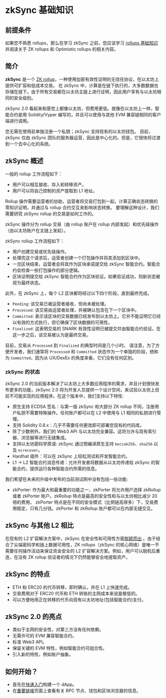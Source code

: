 # zkSync 基础知识

## 前提条件

如果您不熟悉 rollups，那么在学习 zkSync 之前，您应该学习 [rollups 基础知识](./rollups.md)并阅读关于 ZK rollups 和 Optimistic rollups 的相关内容。 

## 简介

**zkSync** 是一个 [ZK rollup](./rollups.md#what-are-zk-rollups)，一种使用加密有效性证明的无信任协议，在以太坊上提供可扩容和低成本交易。
在 zkSync 中，计算是在链下执行的，大多数数据也存储在链下。由于所有交易都在以太坊主链上进行证明，因此用户享有与以太坊相同的安全级别。

zkSync 2.0 看起来和感觉上都像以太坊，但费用更低。就像在以太坊上一样，智能合约是用 Solidity/Vyper 编写的，并且可以使用与其他 EVM 兼容链相同的客户端进行调用。

您无需在使用前单独注册一个私钥；zkSync 支持现有的以太坊钱包。
目前，zkSync 仅由 zkSync 团队的服务器运营，因此是中心化的。但是，它很快将过渡到一个去中心化的系统。

## zkSync 概述

<!---
这两个部分将能够相互配合并组合在一起。这意味着 zkRollup 的智能合约和账户将能够完美地与 zkPorter 的账户一起工作，反之亦然。
-->

一般的 rollup 工作流程如下：

- 用户可以相互接收、存入和转移资产。
- 用户可以将自己控制的资产提取到 L1 地址。

Rollup 操作需要运营者的协助，运营者将交易打包到一起，计算正确状态转换的零知识证明，并通过与 rollup 合约交互来影响状态转换。
要理解这种设计，我们需要研究 zkSync rollup 的交易是如何工作的。

zkSync 操作分为 rollup 交易（由 rollup 账户在 rollup 内部发起）和优先级操作（由以太坊账户在主链上发起）。

zkSync rollup 工作流程如下：

- 用户创建交易或优先级操作。
- 处理完这个请求后，运营者创建一个打包操作并将其添加到区块中。
- 一旦区块结束，运营者会将其作为区块承诺提交给 zkSync 智能合约。智能合约会检查一些打包操作的部分逻辑。
- 区块证明提交给 zkSync 智能合约作为区块验证。如果验证成功，则新状态被视为最终状态。

此外，在 zkSync 上，每个 L2 区块都将经过以下四个阶段，直到最终完成。

- `Pending`: 该交易已被运营者接收，但尚未被处理。
- `Processed`: 该交易由运营者处理，并被确认包含在下一个区块中。
- `Committed`: 表示该区块的交易数据已经发布到以太坊上。它并不能证明它已经以有效的方式执行，但它确保了区块数据的可用性。
- `Finalized`: 这表明交易的 SNARK 有效性证明已被提交并由智能合约验证。在这一步之后，该交易被认为是最终交易。

目前，交易从 `Processed` 到 `Finalized` 的典型时间是几个小时。
请注意，为了方便开发者，我们通常将 `Processed` 和 `Committed` 状态作为一个单独的阶段，统称为 `Committed`，因为从 UX/DexEx 的角度来看，它们没有任何区别。

### zkSync 的状态

zkSync 2.0 的当前版本解决了以太坊上大多数应用程序的需求，并且计划很快发布更多的功能，zkSync 2.0 将为开发人员提供一个设计空间，来试验以太坊上目前不可能实现的应用程序。在这个版本中，我们支持以下特性:

- 原生支持 ECDSA 签名：与第一版 zkSync 和大部分 ZK rollup 不同，注册用户私钥不需要特殊操作。任何账户都可以在 L2 中使用与 L1 相同的私钥进行管理。
- 支持 Solidity 0.8.x：几乎不需要任何更改即可部署您现有的代码库。
- 除了少数例外，我们的 Web3 API 与以太坊完全兼容。这将允许与现有索引器、浏览器等进行无缝集成。
- 支持以太坊密码学原语: zkSync 通过预编译原生支持 `keccak256`、`sha256` 以及 `ecrecover`。
- Hardhat 插件：可以在 zkSync 上轻松测试和开发智能合约。
- L1 → L2 智能合约消息传递：允许开发者将数据从以太坊传递给 zkSync 的智能合约，提供运行各种智能合约所需的信息。

我们希望在未来的升级中发布的当前测试网中没有包括一些功能:

- zkPorter: 作为最大和最重要的功能之一，zkPorter 将允许用户选择 zkRollup 或者 zkPorter 账户。zkRollup 特点是最高的安全性和与以太坊相比减少 20 倍的费用， zkPorter 特点是在不同的安全模式（比侧链高得多）下，交易费用稳定，只有几分钱。zkPorter 和 zkRollup 账户都可以在内部无缝交互。

## zkSync 与其他 L2 相比

在现有的 L2 扩容解决方案中，zkSync 在安全性和可用性方面[脱颖而出](https://blog.matter-labs.io/evaluating-ethereum-l2-scaling-solutions-a-comparison-framework-b6b2f410f955) 。由于结合了尖端密码学和链上数据可用性，ZK rollups（zkSync 的核心网络）是唯一不需要任何操作活动来保证资金安全的 L2 扩容解决方案。例如，用户可以脱机后重连，在没有 ZK rollup 验证者的情况下仍然能够安全地提取资产。

## zkSync 的特点

- ETH 和 ERC20 的代币转移，即时确认，并在 L1 上快速完成。
- 交易费用对于 ERC20 代币和 ETH 转账的主网成本来说是极低的。
- 可以方便地用正在转移的代币向现有以太坊地址(包括智能合约)支付。

## zkSync 2.0 的亮点

- 类似于主网的安全性，对第三方没有任何依赖。
- 无需许可的 EVM 兼容智能合约。
- 标准 Web3 API。
- 保留关键的 EVM 特性，例如智能合约可组合性。
- 引入新的特性，例如账户抽象。

## 如何开始？

- 首先在[快速入门](../developer-guides/hello-world.md)构建一个 dApp。
- 在[重要链接](../troubleshooting/important-links.md)页面上查看有关 RPC 节点、钱包和区块浏览器的信息。
